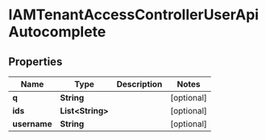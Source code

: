 

# IAMTenantAccessControllerUserApiAutocomplete


## Properties

| Name | Type | Description | Notes |
|------------ | ------------- | ------------- | -------------|
|**q** | **String** |  |  [optional] |
|**ids** | **List&lt;String&gt;** |  |  [optional] |
|**username** | **String** |  |  [optional] |



